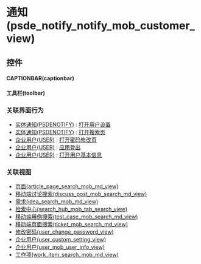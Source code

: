 # 通知(psde_notify_notify_mob_customer_view)  <!-- {docsify-ignore-all} -->



## 控件
#### CAPTIONBAR(captionbar)
#### 工具栏(toolbar)


### 关联界面行为
  * [实体通知(PSDENOTIFY)](module/extension/PSDENotify) : [打开用户设置](module/extension/PSDENotify#界面行为)
  * [实体通知(PSDENOTIFY)](module/extension/PSDENotify) : [打开搜索页](module/extension/PSDENotify#界面行为)
  * [企业用户(USER)](module/Base/user) : [打开密码修改页](module/Base/user#界面行为)
  * [企业用户(USER)](module/Base/user) : [应用登出](module/Base/user#界面行为)
  * [企业用户(USER)](module/Base/user) : [打开用户基本信息](module/Base/user#界面行为)

### 关联视图
  * [页面(article_page_search_mob_md_view)](app/view/article_page_search_mob_md_view)
  * [移动端讨论搜索(discuss_post_mob_search_md_view)](app/view/discuss_post_mob_search_md_view)
  * [需求(idea_search_mob_md_view)](app/view/idea_search_mob_md_view)
  * [检索中心(search_hub_mob_tab_search_view)](app/view/search_hub_mob_tab_search_view)
  * [移动端用例搜索(test_case_mob_search_md_view)](app/view/test_case_mob_search_md_view)
  * [移动端页面搜索(ticket_mob_search_md_view)](app/view/ticket_mob_search_md_view)
  * [修改密码(user_change_password_view)](app/view/user_change_password_view)
  * [企业用户(user_custom_setting_view)](app/view/user_custom_setting_view)
  * [企业用户(user_mob_user_info_view)](app/view/user_mob_user_info_view)
  * [工作项(work_item_search_mob_md_view)](app/view/work_item_search_mob_md_view)

<script>
 const { createApp } = Vue
  createApp({
    data() {
      return {

      }
    }
  }).use(ElementPlus).mount('#app')
</script>